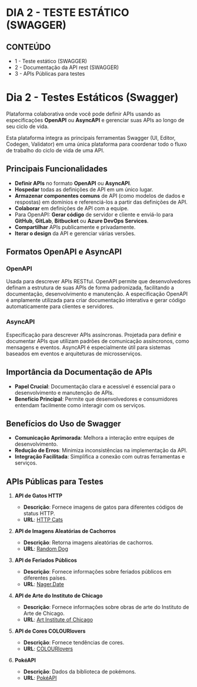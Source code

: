 # DIA 2 - TESTE ESTÁTICO (SWAGGER)

## CONTEÚDO

* 1 - Teste estático (SWAGGER)
* 2 - Documentação da API rest (SWAGGER)
* 3 - APIs Públicas para testes

# Dia 2 - Testes Estáticos (Swagger)

Plataforma colaborativa onde você pode definir APIs usando as especificações **OpenAPI** ou **AsyncAPI** e gerenciar suas APIs ao longo de seu ciclo de vida.

Esta plataforma integra as principais ferramentas Swagger (UI, Editor, Codegen, Validator) em uma única plataforma para coordenar todo o fluxo de trabalho do ciclo de vida de uma API.

## Principais Funcionalidades

- **Definir APIs** no formato **OpenAPI** ou **AsyncAPI**.
- **Hospedar** todas as definições de API em um único lugar.
- **Armazenar componentes comuns** de API (como modelos de dados e respostas) em domínios e referenciá-los a partir das definições de API.
- **Colaborar** em definições de API com a equipe.
- Para OpenAPI: **Gerar código** de servidor e cliente e enviá-lo para **GitHub**, **GitLab**, **Bitbucket** ou **Azure DevOps Services**.
- **Compartilhar** APIs publicamente e privadamente.
- **Iterar o design** da API e gerenciar várias versões.

## Formatos OpenAPI e AsyncAPI

### OpenAPI
Usada para descrever APIs RESTful. OpenAPI permite que desenvolvedores definam a estrutura de suas APIs de forma padronizada, facilitando a documentação, desenvolvimento e manutenção. A especificação OpenAPI é amplamente utilizada para criar documentação interativa e gerar código automaticamente para clientes e servidores.

### AsyncAPI
Especificação para descrever APIs assíncronas. Projetada para definir e documentar APIs que utilizam padrões de comunicação assíncronos, como mensagens e eventos. AsyncAPI é especialmente útil para sistemas baseados em eventos e arquiteturas de microsserviços.

## Importância da Documentação de APIs

- **Papel Crucial**: Documentação clara e acessível é essencial para o desenvolvimento e manutenção de APIs.
- **Benefício Principal**: Permite que desenvolvedores e consumidores entendam facilmente como interagir com os serviços.

## Benefícios do Uso de Swagger

- **Comunicação Aprimorada**: Melhora a interação entre equipes de desenvolvimento.
- **Redução de Erros**: Minimiza inconsistências na implementação da API.
- **Integração Facilitada**: Simplifica a conexão com outras ferramentas e serviços.

## APIs Públicas para Testes

1. **API de Gatos HTTP**
   - **Descrição**: Fornece imagens de gatos para diferentes códigos de status HTTP.
   - **URL**: [HTTP Cats](https://http.cat)

2. **API de Imagens Aleatórias de Cachorros**
   - **Descrição**: Retorna imagens aleatórias de cachorros.
   - **URL**: [Random Dog](https://random.dog)

3. **API de Feriados Públicos**
   - **Descrição**: Fornece informações sobre feriados públicos em diferentes países.
   - **URL**: [Nager.Date](https://date.nager.at)

4. **API de Arte do Instituto de Chicago**
   - **Descrição**: Fornece informações sobre obras de arte do Instituto de Arte de Chicago.
   - **URL**: [Art Institute of Chicago](https://www.artic.edu)

5. **API de Cores COLOURlovers**
   - **Descrição**: Fornece tendências de cores.
   - **URL**: [COLOURlovers](https://www.colourlovers.com/api)

6. **PokéAPI**
   - **Descrição**: Dados da biblioteca de pokémons.
   - **URL**: [PokéAPI](https://pokeapi.co)